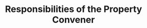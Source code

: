 ---
layout: link
link_url: https://www.scotland.anglican.org/vestry-resources/buildings/responsibilities-of-the-property-convener/
title: Responsibilities of the Property Convener
source: Provincial Buildings Committee, SEC
card: 
petal: 
task: Maintain the building
---